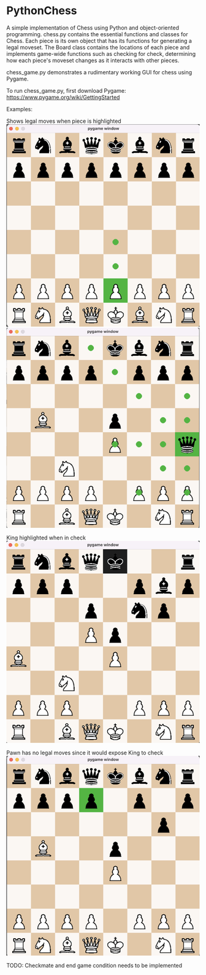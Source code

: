 # PythonChess

A simple implementation of Chess using Python and object-oriented programming.
chess.py contains the essential functions and classes for Chess. Each piece is its own object that has its functions for generating a legal moveset. The Board class contains the locations of each piece and implements game-wide functions such as checking for check, determining how each piece's moveset changes as it interacts with other pieces. 

chess_game.py demonstrates a rudimentary working GUI for chess using Pygame.

To run chess_game.py, first download Pygame: https://www.pygame.org/wiki/GettingStarted

Examples:

Shows legal moves when piece is highlighted
![Alt text](/examples/chess_ex1.png)
![Alt text](/examples/chess_ex4.png)

King highlighted when in check
![Alt text](/examples/chess_ex3.png)

Pawn has no legal moves since it would expose King to check
![Alt text](/examples/chess_ex2.png)

TODO:
Checkmate and end game condition needs to be implemented




 
